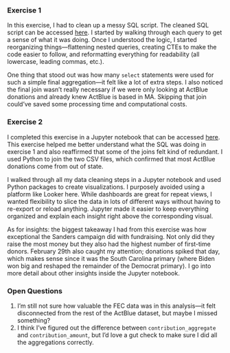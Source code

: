 ### Exercise 1
In this exercise, I had to clean up a messy SQL script. The cleaned SQL script can be accessed [here](https://github.com/jaredbach/actblue-data-analyst/blob/main/sql-refinement.sql). I started by walking through each query to get a sense of what it was doing. Once I understood the logic, I started reorganizing things—flattening nested queries, creating CTEs to make the code easier to follow, and reformatting everything for readability (all lowercase, leading commas, etc.).

One thing that stood out was how many `select` statements were used for such a simple final aggregation—it felt like a lot of extra steps. I also noticed the final join wasn’t really necessary if we were only looking at ActBlue donations and already knew ActBlue is based in MA. Skipping that join could’ve saved some processing time and computational costs.

### Exercise 2  
I completed this exercise in a Jupyter notebook that can be accessed [here](https://github.com/jaredbach/actblue-data-analyst/blob/main/Exercise%202.ipynb). This exercise helped me better understand what the SQL was doing in exercise 1 and also reaffirmed that some of the joins felt kind of redundant. I used Python to join the two CSV files, which confirmed that most ActBlue donations come from out of state.

I walked through all my data cleaning steps in a Jupyter notebook and used Python packages to create visualizations. I purposely avoided using a platform like Looker here. While dashboards are great for repeat views, I wanted flexibility to slice the data in lots of different ways without having to re-export or reload anything. Jupyter made it easier to keep everything organized and explain each insight right above the corresponding visual.

As for insights: the biggest takeaway I had from this exercise was how exceptional the Sanders campaign did with fundraising. Not only did they raise the most money but they also had the highest number of first-time donors. February 29th also caught my attention; donations spiked that day, which makes sense since it was the South Carolina primary (where Biden won big and reshaped the remainder of the Democrat primary). I go into more detail about other insights inside the Jupyter notebook.

### Open Questions
1. I’m still not sure how valuable the FEC data was in this analysis—it felt disconnected from the rest of the ActBlue dataset, but maybe I missed something?
2. I think I’ve figured out the difference between `contribution_aggregate` and `contribution_amount`, but I’d love a gut check to make sure I did all the aggregations correctly.
